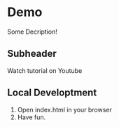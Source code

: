 # Demo

Some Decription!

## Subheader

Watch tutorial on Youtube

## Local Developtment

1. Open index.html in your browser
2. Have fun.